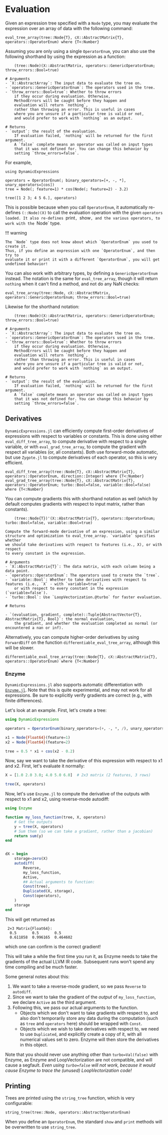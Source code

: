 # Evaluation

Given an expression tree specified with a `Node` type, you may evaluate the expression
over an array of data with the following command:

```@docs
eval_tree_array(tree::Node{T}, cX::AbstractMatrix{T}, operators::OperatorEnum) where {T<:Number}
```

Assuming you are only using a single `OperatorEnum`, you can also use
the following shorthand by using the expression as a function:

```
    (tree::Node)(X::AbstractMatrix, operators::GenericOperatorEnum; throw_errors::Bool=true)

# Arguments
- `X::AbstractArray`: The input data to evaluate the tree on.
- `operators::GenericOperatorEnum`: The operators used in the tree.
- `throw_errors::Bool=true`: Whether to throw errors
    if they occur during evaluation. Otherwise,
    MethodErrors will be caught before they happen and
    evaluation will return `nothing`,
    rather than throwing an error. This is useful in cases
    where you are unsure if a particular tree is valid or not,
    and would prefer to work with `nothing` as an output.

# Returns
- `output`: the result of the evaluation.
    If evaluation failed, `nothing` will be returned for the first argument.
    A `false` complete means an operator was called on input types
    that it was not defined for. You can change this behavior by
    setting `throw_errors=false`.
```

For example,

```@example
using DynamicExpressions

operators = OperatorEnum(; binary_operators=[+, -, *], unary_operators=[cos])
tree = Node(; feature=1) * cos(Node(; feature=2) - 3.2)

tree([1 2 3; 4 5 6.], operators)
```

This is possible because when you call `OperatorEnum`, it automatically re-defines
`(::Node)(X)` to call the evaluation operation with the given `operators loaded.
It also re-defines `print`, `show`, and the various operators, to work with the `Node` type.

!!! warning

    The `Node` type does not know about which `OperatorEnum` you used to create it.
    Thus, if you define an expression with one `OperatorEnum`, and then try to
    evaluate it or print it with a different `OperatorEnum`, you will get undefined behavior!

You can also work with arbitrary types, by defining a `GenericOperatorEnum` instead.
The notation is the same for `eval_tree_array`, though it will return `nothing`
when it can't find a method, and not do any NaN checks:

```@docs
eval_tree_array(tree::Node, cX::AbstractMatrix, operators::GenericOperatorEnum; throw_errors::Bool=true)
```

Likewise for the shorthand notation:

```
    (tree::Node)(X::AbstractMatrix, operators::GenericOperatorEnum; throw_errors::Bool=true)

# Arguments
- `X::AbstractArray`: The input data to evaluate the tree on.
- `operators::GenericOperatorEnum`: The operators used in the tree.
- `throw_errors::Bool=true`: Whether to throw errors
    if they occur during evaluation. Otherwise,
    MethodErrors will be caught before they happen and
    evaluation will return `nothing`,
    rather than throwing an error. This is useful in cases
    where you are unsure if a particular tree is valid or not,
    and would prefer to work with `nothing` as an output.

# Returns
- `output`: the result of the evaluation.
    If evaluation failed, `nothing` will be returned for the first argument.
    A `false` complete means an operator was called on input types
    that it was not defined for. You can change this behavior by
    setting `throw_errors=false`.
```

## Derivatives

`DynamicExpressions.jl` can efficiently compute first-order derivatives
of expressions with respect to variables or constants. This is done using
either `eval_diff_tree_array`, to compute derivative with respect to a single
variable, or with `eval_grad_tree_array`, to compute the gradient with respect
all variables (or, all constants). Both use forward-mode automatic, but use
`Zygote.jl` to compute derivatives of each operator, so this is very efficient.

```@docs
eval_diff_tree_array(tree::Node{T}, cX::AbstractMatrix{T}, operators::OperatorEnum, direction::Integer) where {T<:Number}
eval_grad_tree_array(tree::Node{T}, cX::AbstractMatrix{T}, operators::OperatorEnum; turbo::Bool=false, variable::Bool=false) where {T<:Number}
```

You can compute gradients this with shorthand notation as well (which by default computes
gradients with respect to input matrix, rather than constants).

```
    (tree::Node{T})'(X::AbstractMatrix{T}, operators::OperatorEnum; turbo::Bool=false, variable::Bool=true)

Compute the forward-mode derivative of an expression, using a similar
structure and optimization to eval_tree_array. `variable` specifies whether
we should take derivatives with respect to features (i.e., X), or with respect
to every constant in the expression.

# Arguments
- `X::AbstractMatrix{T}`: The data matrix, with each column being a data point.
- `operators::OperatorEnum`: The operators used to create the `tree`.
- `variable::Bool`: Whether to take derivatives with respect to features (i.e., `X` - with `variable=true`),
    or with respect to every constant in the expression (`variable=false`).
- `turbo::Bool`: Use `LoopVectorization.@turbo` for faster evaluation.

# Returns

- `(evaluation, gradient, complete)::Tuple{AbstractVector{T}, AbstractMatrix{T}, Bool}`: the normal evaluation,
    the gradient, and whether the evaluation completed as normal (or encountered a nan or inf).
```

Alternatively, you can compute higher-order derivatives by using `ForwardDiff` on
the function `differentiable_eval_tree_array`, although this will be slower.

```@docs
differentiable_eval_tree_array(tree::Node{T}, cX::AbstractMatrix{T}, operators::OperatorEnum) where {T<:Number}
```

### Enzyme

`DynamicExpressions.jl` also supports automatic differentiation with
[`Enzyme.jl`](https://github.com/EnzymeAD/Enzyme.jl). Note that this is
quite experimental, and may not work for all expressions. Be sure to explicitly verify
gradients are correct (e.g., with finite differences).

Let's look at an example. First, let's create a tree:

```julia
using DynamicExpressions

operators = OperatorEnum(binary_operators=(+, -, *, /), unary_operators=(cos, sin))

x1 = Node{Float64}(feature=1)
x2 = Node{Float64}(feature=2)

tree = 0.5 * x1 + cos(x2 - 0.2)
```

Now, say we want to take the derivative of this expression with respect to x1 and x2.
First, let's evaluate it normally:
```julia
X = [1.0 2.0 3.0; 4.0 5.0 6.0]  # 2x3 matrix (2 features, 3 rows)

tree(X, operators)
```

Now, let's use `Enzyme.jl` to compute the derivative of the outputs
with respect to x1 and x2, using reverse-mode autodiff:

```julia
using Enzyme

function my_loss_function(tree, X, operators)
    # Get the outputs
    y = tree(X, operators)
    # Sum them (so we can take a gradient, rather than a jacobian)
    return sum(y)
end


dX = begin
    storage=zero(X)
    autodiff(
        Reverse,
        my_loss_function,
        Active,
        ## Actual arguments to function:
        Const(tree),
        Duplicated(X, storage),
        Const(operators),
    )
    storage
end
```

This will get returned as

```text
 2×3 Matrix{Float64}:
  0.5       0.5       0.5
  0.611858  0.996165  0.464602
```

which one can confirm is the correct gradient!

This will take a while the first time you run it, as Enzyme needs to take the
gradients of the actual LLVM IR code. Subsequent runs won't spend any time compiling
and be much faster.

Some general notes about this:

1. We want to take a reverse-mode gradient, so we pass `Reverse` to `autodiff`.
2. Since we want to take the gradient of the _output_ of `my_loss_function`,
   we declare `Active` as the third argument.
3. Following this, we pass our actual arguments to the function.
    - Objects which we don't want to take gradients with respect to,
       and also don't temporarily store any data during the computation
       (such as `tree` and `operators` here) should be wrapped with `Const`.
    - Objects which we wish to take derivatives with respect to, we need to use
        `Duplicated`, and explicitly create a copy of it, with all numerical values
        set to zero. Enzyme will then store the derivatives in this object.

Note that you should never use anything other than `turbo=Val(false)` with Enzyme,
as Enzyme and LoopVectorization are not compatible, and will cause a segfault.
_Even using `turbo=false` will not work, because it would cause Enzyme to trace the (unused) LoopVectorization code!_

<!--
Now, let's try to take a gradient with respect to constants in a tree.
We don't actually need to modify our loss function; we can simply
take gradients with respect to the tree! Let's try it:

```julia
tree = 0.5 * x1 + cos(x2 - 0.2)

# Just to keep things simple:
X = [1.0 1.0;]

d_tree = begin
    storage_tree = copy(tree)
    # Set all constants to zero:
    foreach(storage_tree) do node
        if node.degree == 0 && node.constant
            node.val = 0.0
        end
    end
    autodiff(
        Reverse,
        my_loss_function,
        Active,
        Duplicated(tree, storage_tree),
        Const(X),
        Const(operators),
    )
    storage_tree
end
```

This will return a tree structure, with the derivative
values stored in the `val` field of each node!
Printing this should return:

```julia
(2.0 * x1) + cos(x2 - 0.5186867601044616)
```
-->

## Printing

Trees are printed using the `string_tree` function, which is very
configurable:

```@docs
string_tree(tree::Node, operators::AbstractOperatorEnum)
```

When you define an `OperatorEnum`, the standard `show` and `print` methods
will be overwritten to use `string_tree`.
